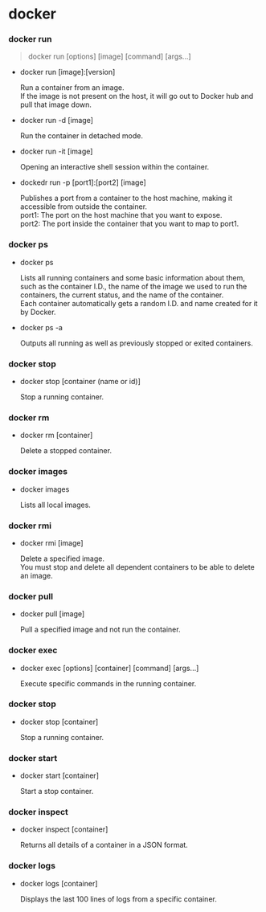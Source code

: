 # docker

### docker run
> docker run [options] [image] [command] [args...]

- docker run [image]:[version] 

    Run a container from an image.  
    If the image is not present on the host, it will go out to Docker hub and pull that image down.

- docker run -d [image]

    Run the container in detached mode. 

- docker run -it [image]

    Opening an interactive shell session within the container.

- dockedr run -p [port1]:[port2] [image]

    Publishes a port from a container to the host machine, making it accessible from outside the container.  
    port1: The port on the host machine that you want to expose.  
    port2: The port inside the container that you want to map to port1.

### docker ps
- docker ps

    Lists all running containers and some basic information about them, such as the container I.D., the name of the image we used to run the containers, the current status, and the name of the container.  
    Each container automatically gets a random I.D. and name created for it by Docker.

- docker ps -a

    Outputs all running as well as previously stopped or exited containers.

### docker stop
- docker stop [container (name or id)]

    Stop a running container.

### docker rm
- docker rm [container]

    Delete a stopped container.

### docker images
- docker images

    Lists all local images.

### docker rmi
- docker rmi [image]

    Delete a specified image.  
    You must stop and delete all dependent containers to be able to delete an image.

### docker pull
- docker pull [image]

    Pull a specified image and not run the container.

### docker exec
- docker exec [options] [container] [command] [args...]

    Execute specific commands in the running container.

### docker stop
- docker stop [container]

    Stop a running container.

### docker start
- docker start [container]

    Start a stop container.

### docker inspect
- docker inspect [container]

    Returns all details of a container in a JSON format.

### docker logs
- docker logs [container]

    Displays the last 100 lines of logs from a specific container.
